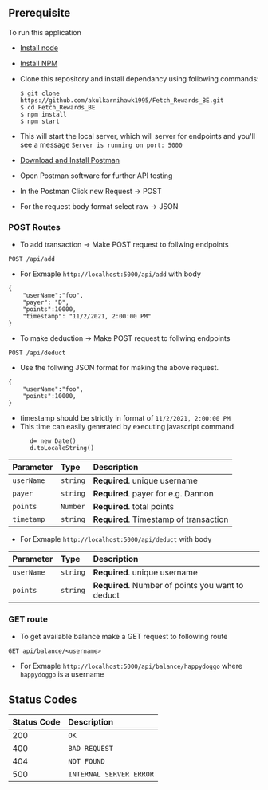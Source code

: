 
## Prerequisite

To run this application

* [Install node](https://nodejs.org/en/download/)
* [Install NPM](https://www.npmjs.com/get-npm)
* Clone this repository and install dependancy using following commands:

      $ git clone https://github.com/akulkarnihawk1995/Fetch_Rewards_BE.git
      $ cd Fetch_Rewards_BE
      $ npm install
      $ npm start

* This will start the local server, which will server for endpoints and you'll see a message ```Server is running on port: 5000```

* [Download and Install Postman](https://www.postman.com/)
* Open Postman software for further API testing
* In the Postman Click new Request -> POST 
* For the request body format select raw -> JSON

### POST Routes

* To add transaction -> Make POST request to follwing endpoints
```http
POST /api/add
```
* For Exmaple ```http://localhost:5000/api/add``` with body

```
{
    "userName":"foo",
    "payer": "D",
    "points":10000,
    "timestamp": "11/2/2021, 2:00:00 PM"
}
```
* To make deduction -> Make POST request to follwing endpoints
```http
POST /api/deduct
```
* Use the follwing JSON format for making the above request.
```
{
    "userName":"foo",
    "points":10000,
}
```
* timestamp should be strictly in format of ```11/2/2021, 2:00:00 PM```
* This time can easily generated by executing javascript command 
```
      d= new Date()
      d.toLocaleString()
```

| Parameter | Type | Description |
| :--- | :--- | :--- |
| `userName` | `string` | **Required**. unique username |
| `payer` | `string` | **Required**. payer for e.g. Dannon |
| `points` | `Number` | **Required**. total points |
| `timetamp` | `string` | **Required**. Timestamp of transaction |

* For Exmaple ```http://localhost:5000/api/deduct``` with body



| Parameter | Type | Description |
| :--- | :--- | :--- |
| `userName` | `string` | **Required**. unique username |
| `points` | `string` | **Required**. Number of points you want to deduct |


### GET route

* To get available balance make a GET request to following route
```http
GET api/balance/<username>
```
* For Exmaple ```http://localhost:5000/api/balance/happydoggo```  where ```happydoggo``` is a username


## Status Codes


| Status Code | Description |
| :--- | :--- |
| 200 | `OK` |
| 400 | `BAD REQUEST` |
| 404 | `NOT FOUND` |
| 500 | `INTERNAL SERVER ERROR` |

